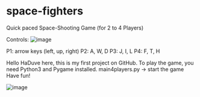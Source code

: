 # space-fighters
Quick paced Space-Shooting Game (for 2 to 4 Players)

Controls: ![image](https://user-images.githubusercontent.com/48185176/180592191-93835566-9622-4b41-98b6-5a245f6490f6.png)

P1: arrow keys (left, up, right)
P2: A, W, D
P3: J, I, L
P4: F, T, H

Hello HaDuve here,
this is my first project on GitHub.
To play the game, you need Python3 and Pygame installed.
main4players.py -> start the game
Have fun!

![image](https://user-images.githubusercontent.com/48185176/180592199-735dc84d-5f36-4cce-b064-a65dddea36c9.png)

